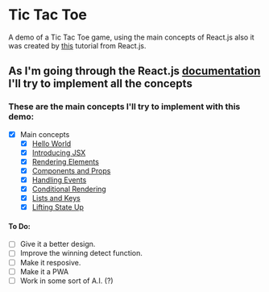 # Tic Tac Toe

A demo of a Tic Tac Toe game, using the main concepts of React.js
also it was created by [this](https://reactjs.org/tutorial/tutorial.html) tutorial from React.js.

## As I'm going through the React.js [documentation](https://reactjs.org/docs/) I'll try to implement all the concepts
### These are the main concepts I'll try to implement with this demo:
- [x] Main concepts
  - [x] [Hello World](https://reactjs.org/docs/hello-world.html)
  - [x] [Introducing JSX](https://reactjs.org/docs/introducing-jsx.html)
  - [x] [Rendering Elements](https://reactjs.org/docs/rendering-elements.html)
  - [x] [Components and Props](https://reactjs.org/docs/components-and-props.html)
  - [X] [Handling Events](https://reactjs.org/docs/handling-events.html)
  - [X] [Conditional Rendering](https://reactjs.org/docs/conditional-rendering.html)
  - [X] [Lists and Keys](https://reactjs.org/docs/lists-and-keys.html)
  - [X] [Lifting State Up](https://reactjs.org/docs/lifting-state-up.html)
  
#### To Do:
  - [ ] Give it a better design.
  - [ ] Improve the winning detect function.
  - [ ] Make it resposive.
  - [ ] Make it a PWA
  - [ ] Work in some sort of A.I. (?)
